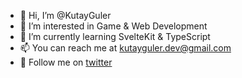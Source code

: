 - 👋 Hi, I’m @KutayGuler
- 👀 I’m interested in Game & Web Development
- 🌱 I’m currently learning SvelteKit & TypeScript
- 📫 You can reach me at kutayguler.dev@gmail.com
- 🐤 Follow me on [twitter](https://twitter.com/kutaygulerdev)

<!---
KutayGuler/KutayGuler is a ✨ special ✨ repository because its `README.md` (this file) appears on your GitHub profile.
You can click the Preview link to take a look at your changes.
--->
